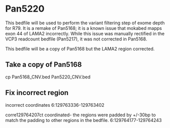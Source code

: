 # Pan5220
This bedfile will be used to perform the variant filtering step of exome depth for R79. It is a remake of Pan5168; it is a known issue that mokabed mapps exon 44 of LAMA2 incorrectly. While this issue was manually rectified in the VCP3 readcount bedfile (Pan5217), it was not corrected in Pan5168.

This bedfile will be a copy of Pan5168 but the LAMA2 region corrected.

## Take a copy of Pan5168
cp Pan5168_CNV.bed Pan5220_CNV.bed

## Fix incorrect region

incorrect coordinates
6:129763336-129763402

corre129764207ct coordinated- the regions were padded by +/-30bp to match the padding to other regions in the bedfile.
6:129764177-129764243